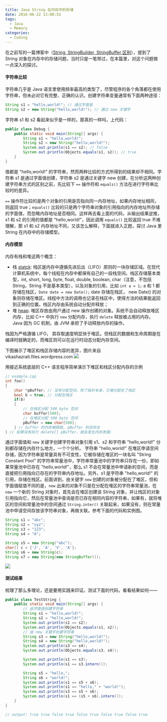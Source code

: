 ```yaml
---
title: Java String 在内存中的存储
date: 2016-06-22 13:00:53
tags:
  - Java
  - Memory
categories:
  - Coding
---
```


在之前写的一篇博客中（[String, StringBuilder, StringBuffer 区别](/2016/02/17/difference-between-string-stringbuilder-stringbuffer/)），提到了 String 对象在内存中的存储问题，当时只是一笔带过，在本篇里，对这个问题做一点深入的探讨。

<!-- more -->

#### 字符串比较

字符串几乎是 Java 语言里使用频率最高的类型了，尽管程序的各个角落都在使用字符串，但未必对它有完整、正确的认识。创建字符串变量通常有下面两种途径：
```java
String s1 = "hello,world!"; // 通过字面值
String s2 = new String("hello,world!"); // 通过 new 关键字
```
字符串 s1 和 s2 看起来似乎是一样的，那真的一样吗，上代码：
```java
public class Debug {
    public static void main(String[] args) {
        String s1 = "hello,world!";
        String s2 = new String("hello,world!");
        System.out.println(s1 == s2); // false
        System.out.println(Objects.equals(s1, s2)); // true
    }
}
```
值都是 "hello,world!" 的字符串，然而两种比较的方式所得到的结果却不相同。字符串 s1 是通过字面值创建，字符串 s2 是通过关键字 new 创建，在分析这两种创建字符串方式的区别之前，先比较下 `==` 操作符和 `equals()` 方法在进行字符串比较时的差异。

`==` 操作符比较的是两个对象的引用是否指向同一内存地址，如果内存地址相同，则返回 true；`equals()` 比较的只是两个字符串对象的引用指向的内存地址所存储的字面值，而忽略内存地址是否相同。这样再去看上面的代码，从输出结果逆推，s1 和 s2 的引用的值都是 "hello,world!"，因此调用 `equals()` 比较返回 true 不难理解，那 s1 和 s2 内存地址不同，又该怎么解释，下面就进入正题，探讨 Java 里 String 在内存中的存储模型。

#### 内存模型

内存有栈和堆这两个概念：
- 栈 [statck](https://en.wikipedia.org/wiki/Stack-based_memory_allocation): 栈区是内存中遵循先进后出（LIFO）原则的一块存储区域。在现代计算机系统中，每个线程在内存中都保有自己的一段栈空间。栈区存储基本类型，int, short, long, byte, float, double, boolean, char（注意，不包括 String，String 不是基本类型），以及对象的引用，比如 `int a = 1;` a 和 1 都存储在栈区，`Date date = new Date();` date 存储在栈区， new Date() 的对象则存储在堆区。线程中方法的调用也记录在栈区中，使得方法的结果能返回到正确的位置。栈区内存由系统自动分配并释放；
- 堆 [heap](https://en.wikipedia.org/wiki/Memory_management#HEAP): 堆区存放由用户通过 new 操作创建的对象。系统不会自动释放堆区内存，比如 C++ 中执行 `new` 分配内存，执行 `delete` 释放被占用的内存。Java 因为 GC 机制，由 JVM 承担了手动释放内存的操作。

栈因为严格遵循 LIFO， 其存取速度明显快于堆区。但栈区的数据和生命周期是在编译时就确定的，而堆区则可以在运行时动态分配内存空间。

下图展示了堆区和栈区存储内容的差异，图片来自 vikashazrati.files.wordpress.com
![](https://o70e8d1kb.qnssl.com/stacknheap.png)

用接近系统底层的 C++ 语言程序简单演示下堆区和栈区分配内存的示例
```cpp
// example.cpp
int foo()
{
    char *pBuffer; // 没有分配空间，除了指针本身，它被分配在了栈区
    bool b = true; // 分配在栈区
    if(b)
    {
        // 在栈区分配 500 byte 空间
        char buffer[500];
        // 在堆区分配 500 byte 空间
        pBuffer = new char[500];
    } // buffer 的内存被释放, pBuffer 的还存在
} // 如果没有执行 delete[] pBuffer，就会发生内存泄漏;
```

通过字面值和 `new` 关键字创建字符串对象引用 s1、s2 和字符串 "hello,world!" 分别都存储在内存什么地方，一个个分析。
字符串 "hello,world!" 在堆区申请空间存储，因为字符串是常量具有不可变性，它被存储在堆区的一块名叫 "String Constant Pool" 的字符串常量池中，字符串常量池中的字符串只存在一份，即如果常量池中已存在 "hello,world!"，那么 s1 不会在常量池中申请新的空间，而是直接把引用指向已存在的字符串内存地址。另外，s1 是字符串 "hello,world!" 的引用，存储在栈区。前面讲到，由关键字 `new` 创建的对象被分配在了堆区，但和字面值赋值不同的是，`new` 出来的对象不只是在分配在堆区的字符串常量池，在 `new` 一个新的 String 对象时，首先会在堆区创建该 String 对象，并让栈区的对象引用指向它，然后在常量池中查询是否已存在相同内容的字符串，如果有，就将堆区的空间和常量池中的空间通过 `String.inter()` 关联起来，如果没有，则在常量池中申请空间存放该字符串对象，再做关联。参考下面的代码和实例图。
```java
String s1 = "abc"; 
String s2 = "xyz";
String s3 = "123";
String s4 = "A";

String s5 = new String("abc");
char[] c = {'J', 'A', 'V', 'A'};
String s6 = new String(c);
String s7 = new String(new StringBuffer());
```
![](https://o70e8d1kb.qnssl.com/String-Constant-Pool.png)

#### 测试结果

梳理了那么多理论，还是要用实践来印证。测试下面的代码，看看结果如何——
```java
public class TestString {
    public static void main(String[] args) {
        // 由字面值创建字符串
        String s1 = "hello,world!";
        String s2 = "hello,world!";
        System.out.println(s1 == s2);
        System.out.println(Objects.equals(s1, s2));
        // 由 new 关键字创建字符串
        String s3 = new String("hello,world!");
        String s4 = new String("hello,world!");
        System.out.println(s3 == s4);
        System.out.println(Objects.equals(s3, s4));

        System.out.println(s1 == s3);
        System.out.println(s1 == s3.intern());

        String s5 = "hello,";
        String s6 = "world!";
        System.out.println(s1 == s5 + s6);
        System.out.println(s1 == "hello," + "world!");
        System.out.println(s3 == s5 + s6);
        System.out.println(s1 == (s5 + s6).intern());
    }
}

// output: true true false true false true false true false true
```